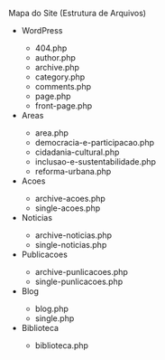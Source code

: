 Mapa do Site (Estrutura de Arquivos)

<ul>
  <li>WordPress</li>
  <ul>
  	<li>404.php</li>
  	<li>author.php</li>
  	<li>archive.php</li>
  	<li>category.php</li>
  	<li>comments.php</li>
  	<li>page.php</li>
  	<li>front-page.php</li>
  </ul>
  <li>Areas</li>
	<ul>
		<li>area.php</li>
		<li>democracia-e-participacao.php</li>
		<li>cidadania-cultural.php</li>
		<li>inclusao-e-sustentabilidade.php</li>
		<li>reforma-urbana.php</li>
	</ul>
	<li>Acoes</li>
	<ul>
		<li>archive-acoes.php</li>
		<li>single-acoes.php</li>
	</ul>
	<li>Noticias</li>
	<ul>
		<li>archive-noticias.php</li>
		<li>single-noticias.php</li>
	</ul>
	<li>Publicacoes</li>
	<ul>
		<li>archive-punlicacoes.php</li>
		<li>single-punlicacoes.php</li>
	</ul>
  <li>Blog</li>
  <ul>
  	<li>blog.php</li>
  	<li>single.php</li>
  </ul>
  <li>Biblioteca</li>
  <ul>
  	<li>biblioteca.php</li>
  </ul>
</ul>